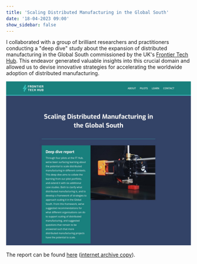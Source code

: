 ```yaml
---
title: 'Scaling Distributed Manufacturing in the Global South'
date: '18-04-2023 09:00'
show_sidebar: false
---
```


I collaborated with a group of brilliant researchers and practitioners conducting a "deep dive" study about the expansion of distributed manufacturing in the Global South commissioned by the UK's [Frontier Tech Hub](https://www.frontiertechhub.org/). This endeavor generated valuable insights into this crucial domain and allowed us to devise innovative strategies for accelerating the worldwide adoption of distributed manufacturing.

[![FT Hub Deep Dive - Scaling Distributed Manufacturing in the Global South](web.archive.jpeg)](https://www.frontiertechhub.org/resources/dm-evidence/)

The report can be found [here](https://www.frontiertechhub.org/resources/dm-evidence/) ([internet archive copy](https://web.archive.org/web/20230419093958/https://www.frontiertechhub.org/resources/dm-evidence/)).

